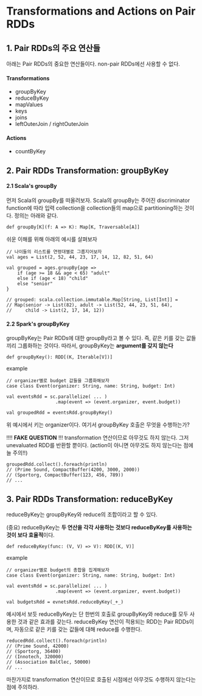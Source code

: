 # Transformations and Actions on Pair RDDs

## 1. Pair RDDs의 주요 연산들

아래는 Pair RDDs의 중요한 연산들이다. non-pair RDDs에선 사용할 수 없다.

#### Transformations

- groupByKey
- reduceByKey
- mapValues
- keys
- joins
- leftOuterJoin / rightOuterJoin

#### Actions

- countByKey

## 2. Pair RDDs Transformation: groupByKey

#### 2.1 Scala's groupBy

먼저 Scala의 groupBy를 떠올려보자.
Scala의 groupBy는 주어진 discriminator function에 따라 입력 collection을 collection들의 map으로
partitioning하는 것이다. 정의는 아래와 같다.

    def groupBy[K](f: A => K): Map[K, Traversable[A]]
    
쉬운 이해를 위해 아래의 예시를 살펴보자

    // 나이들의 리스트를 연령대별로 그룹지어보자
    val ages = List(2, 52, 44, 23, 17, 14, 12, 82, 51, 64)
    
    val grouped = ages.groupBy{age => 
        if (age >= 18 && age < 65) "adult"
        else if (age < 18) "child"
        else "senior"
    }
    
    // grouped: scala.collection.immutable.Map[String, List[Int]] =
    // Map(senior -> List(82), adult -> List(52, 44, 23, 51, 64), 
    //     child -> List(2, 17, 14, 12))
    
    
#### 2.2 Spark's groupByKey

groupByKey는 Pair RDDs에 대한 groupBy라고 볼 수 있다.
즉, 같은 키를 갖는 값들끼리 그룹화하는 것이다.
따라서, groupByKey는 <b>argument를 갖지 않는다</b>

    def groupByKey(): RDD[(K, Iterable[V])]

example

    // organizer별로 budget 값들을 그룹화해보자
    case class Event(organizer: String, name: String, budget: Int)
    
    val eventsRdd = sc.parallelize( ... )
                      .map(event => (event.organizer, event.budget))
                      
    val groupedRdd = eventsRdd.groupByKey()
    
위 예시에서 키는 organizer이다. 여기서 groupByKey 호출은 무엇을 수행하는가?

!!!! <b>FAKE QUESTION</b> !!! transformation 연산이므로 아무것도 하지 않는다.
그저 unevaluated RDD를 반환할 뿐이다. (action이 아니면 아무것도 하지 않는다는 점에 늘 주의!!)

    groupedRdd.collect().foreach(println)
    // (Prime Sound, CompactBuffer(4200, 3000, 2000))
    // (Sportorg, CompactBuffer(123, 456, 789))
    // ...
    

## 3. Pair RDDs Transformation: reduceByKey

reduceByKey는 groupByKey와 reduce의 조합이라고 할 수 있다.

(중요) reduceByKey는 <b>두 연산을 각각 사용하는 것보다 reduceByKey를 사용하는 것이 보다 효율적</b>이다.

    def reduceByKey(func: (V, V) => V): RDD[(K, V)]

example

    // organizer별로 budget의 총합을 집계해보자
    case class Event(organizer: String, name: String, budget: Int)
    
    val eventsRdd = sc.parallelize( ... )
                      .map(event => (event.organizer, event.budget))
    
    val budgetsRdd = evnetsRdd.reduceByKey(_+_)
    
예시에서 보듯 reduceByKey는 단 한번의 호출로 groupByKey와 reduce를 모두 사용한 것과 같은 효과를 갖는다.
reduceByKey 연산이 적용되는 RDD는 Pair RDDs이며, 자동으로 같은 키를 갖는 값들에 대해 reduce를 수행한다.

    reducedRdd.collect().foreach(println)
    // (Prime Sound, 42000)
    // (Sportorg, 36400)
    // (Innotech, 320000)
    // (Association Bal€lec, 50000) 
    // ...

마찬가지로 transformation 연산이므로 호출된 시점에선 아무것도 수행하지 않는다는 점에 주의하라.

    
    
    